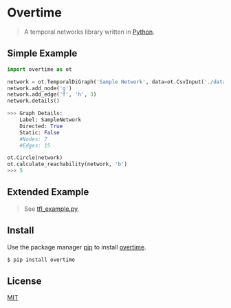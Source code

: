 # Overtime
> A temporal networks library written in [Python](https://www.python.org/).


## Simple Example
```python
import overtime as ot

network = ot.TemporalDiGraph('Sample Network', data=ot.CsvInput('./data/network.csv'))
network.add_node('g')
network.add_edge('f', 'h', 3)
network.details()

>>>	Graph Details: 
	Label: SampleNetwork 
	Directed: True 
	Static: False
	#Nodes: 7 
	#Edges: 15

ot.Circle(network)
ot.calculate_reachability(network, 'b')
>>> 5
```



## Extended Example
> See [tfl_example.py](https://github.com/soca-git/COMP702-Temporal-Networks-Library/blob/master/tfl_example.py).


## Install

Use the package manager [pip](https://pip.pypa.io/en/stable/) to install [overtime](https://pypi.org/project/overtime/).

```bash
$ pip install overtime
```


## License

[MIT](https://choosealicense.com/licenses/mit/)

